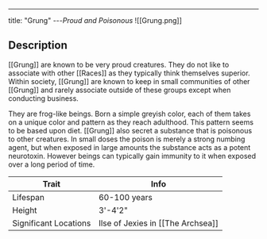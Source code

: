 ---
title: "Grung"
---*Proud and Poisonous*
![[Grung.png]]

## Description
[[Grung]] are known to be very proud creatures. They do not like to associate with other [[Races]] as they typically think themselves superior. Within society, [[Grung]] are known to keep in small communities of other [[Grung]] and rarely associate outside of these groups except when conducting business.

They are frog-like beings. Born a simple greyish color, each of them takes on a unique color and pattern as they reach adulthood. This pattern seems to be based upon diet. [[Grung]] also secret a substance that is poisonous to other creatures. In small doses the poison is merely a strong numbing agent, but when exposed in large amounts the substance acts as a potent neurotoxin. However beings can typically gain immunity to it when exposed over a long period of time.

| Trait | Info |
| --- | --- |
| Lifespan | 60-100 years |
| Height | 3'-4'2" |
| Significant Locations | Ilse of Jexies in [[The Archsea]] |